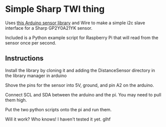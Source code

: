 Simple Sharp TWI thing
======================

Uses [this Arduino sensor library](https://github.com/jeroendoggen/Arduino-distance-sensor-library) and Wire to make a simple i2c slave interface for a Sharp GP2Y0A21YK sensor.

Included is a Python example script for Raspberry Pi that will read from the sensor once per second.

Instructions
------------

Install the library by cloning it and adding the DistanceSensor directory in the library manager in arduino

Shove the pins for the sensor into 5V, ground, and pin A2 on the arduino.

Connect SCL and SDA between the arduino and the pi. You may need to pull them high.

Put the two python scripts onto the pi and run them.

Will it work? Who knows! I haven't tested it yet. glhf
